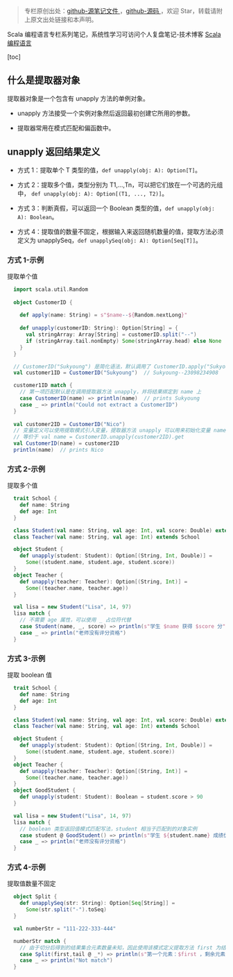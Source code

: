 > 专栏原创出处：[github-源笔记文件 ](https://github.com/GourdErwa/review-notes/tree/master/language/scala-basis) ，[github-源码 ](https://github.com/GourdErwa/scala-advanced/tree/master/scala-base/src/main/scala/com/gourd/scala/base/)，欢迎 Star，转载请附上原文出处链接和本声明。

Scala 编程语言专栏系列笔记，系统性学习可访问个人复盘笔记-技术博客 [Scala 编程语言 ](https://review-notes.top/language/scala-basis/)

[toc]
## 什么是提取器对象
提取器对象是一个包含有 unapply 方法的单例对象。

* unapply 方法接受一个实例对象然后返回最初创建它所用的参数。

* 提取器常用在模式匹配和偏函数中。

## unapply 返回结果定义
* 方式 1：提取单个 T 类型的值，`def unapply(obj: A): Option[T]`。

* 方式 2：提取多个值，类型分别为 T1,...,Tn，可以把它们放在一个可选的元组中， `def unapply(obj: A): Option[(T1, ..., T2)]`。

* 方式 3：判断真假，可以返回一个 Boolean 类型的值，`def unapply(obj: A): Boolean`。

* 方式 4：提取值的数量不固定，根据输入来返回随机数量的值，提取方法必须定义为 unapplySeq，`def unapplySeq(obj: A): Option[Seq[T]]`。

### 方式 1-示例
提取单个值
```scala
  import scala.util.Random
  
  object CustomerID {
  
    def apply(name: String) = s"$name--${Random.nextLong}"
  
    def unapply(customerID: String): Option[String] = {
      val stringArray: Array[String] = customerID.split("--")
      if (stringArray.tail.nonEmpty) Some(stringArray.head) else None
    }
  }

  // CustomerID("Sukyoung") 是简化语法，默认调用了 CustomerID.apply("Sukyoung")，返回一个字符串。
  val customer1ID = CustomerID("Sukyoung")  // Sukyoung--23098234908

  customer1ID match {
    // 第一项匹配默认是在调用提取器方法 unapply，并将结果绑定到 name 上
    case CustomerID(name) => println(name)  // prints Sukyoung
    case _ => println("Could not extract a CustomerID")
  }
  
  val customer2ID = CustomerID("Nico")
  // 变量定义可以使用提取模式引入变量，提取器方法 unapply 可以用来初始化变量 name
  // 等价于 val name = CustomerID.unapply(customer2ID).get
  val CustomerID(name) = customer2ID
  println(name)  // prints Nico
```
### 方式 2-示例
提取多个值
```scala
  trait School {
    def name: String
    def age: Int
  }

  class Student(val name: String, val age: Int, val score: Double) extends School
  class Teacher(val name: String, val age: Int) extends School

  object Student {
    def unapply(student: Student): Option[(String, Int, Double)] =
      Some((student.name, student.age, student.score))
  }
  object Teacher {
    def unapply(teacher: Teacher): Option[(String, Int)] =
      Some((teacher.name, teacher.age))
  }

  val lisa = new Student("Lisa", 14, 97)
  lisa match {
    // 不需要 age 属性，可以使用 _ 占位符代替
    case Student(name, _, score) => println(s"学生 $name 获得 $score 分")
    case _ => println("老师没有评分资格")
  }
```
### 方式 3-示例
提取 boolean 值
```scala
  trait School {
    def name: String
    def age: Int
  }

  class Student(val name: String, val age: Int, val score: Double) extends School
  class Teacher(val name: String, val age: Int) extends School

  object Student {
    def unapply(student: Student): Option[(String, Int, Double)] =
      Some((student.name, student.age, student.score))
  }
  object Teacher {
    def unapply(teacher: Teacher): Option[(String, Int)] =
      Some((teacher.name, teacher.age))
  }
  object GoodStudent {
    def unapply(student: Student): Boolean = student.score > 90
  }

  val lisa = new Student("Lisa", 14, 97)
  lisa match {
    // boolean 类型返回值模式匹配写法，student 相当于匹配到的对象实例
    case student @ GoodStudent() => println(s"学生 ${student.name} 成绩优异")
    case _ => println("老师没有评分资格")
  }
```
### 方式 4-示例
提取值数量不固定
```scala
  object Split {
    def unapplySeq(str: String): Option[Seq[String]] =
      Some(str.split("-").toSeq)
  }

  val numberStr = "111-222-333-444"

  numberStr match {
    // 由于切分后得到的结果集合元素数量未知，因此使用该模式定义提取方法 first 为结果集第一个元素
    case Split(first,tail @ _*) => println(s"第一个元素：$first ，剩余元素：$tail")
    case _ => println("Not match")
  }
```